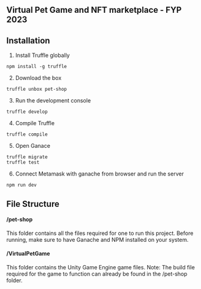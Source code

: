 ## Virtual Pet Game and NFT marketplace - FYP 2023

## Installation

1. Install Truffle globally
```
npm install -g truffle
```

2. Download the box
```
truffle unbox pet-shop
```

3. Run the development console
```
truffle develop
```

4. Compile Truffle
```
truffle compile
```

5. Open Ganace 
```
truffle migrate
truffle test
```

6. Connect Metamask with ganache from browser and run the server
```
npm run dev
```

## File Structure

#### /pet-shop

This folder contains all the files required for one to run this project. Before running, make sure to have Ganache and NPM installed on your system.  

#### /VirtualPetGame

This folder contains the Unity Game Engine game files. Note: The build file required for the game to function can already be found in the /pet-shop folder.
